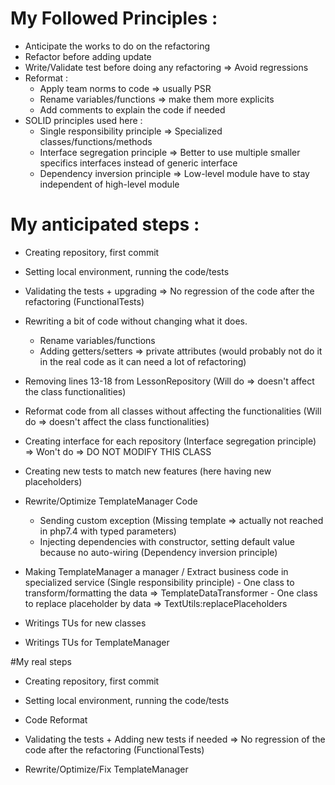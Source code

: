 # My Followed Principles :
- Anticipate the works to do on the refactoring
- Refactor before adding update
- Write/Validate test before doing any refactoring => Avoid regressions
- Reformat :
   - Apply team norms to code => usually PSR
   - Rename variables/functions => make them more explicits
   - Add comments to explain the code if needed
- SOLID principles used here :
   - Single responsibility principle => Specialized classes/functions/methods
   - Interface segregation principle => Better to use multiple smaller specifics interfaces instead of generic interface
   - Dependency inversion principle => Low-level module have to stay independent of high-level module

# My anticipated steps :
 - Creating repository, first commit
 - Setting local environment, running the code/tests

 - Validating the tests + upgrading => No regression of the code after the refactoring (FunctionalTests)

 - Rewriting a bit of code without changing what it does.
    - Rename variables/functions
    - Adding getters/setters => private attributes (would probably not do it in the real code as it can need a lot of refactoring)
   
 - Removing lines 13-18 from LessonRepository (Will do => doesn't affect the class functionalities)
 - Reformat code from all classes without affecting the functionalities (Will do => doesn't affect the class functionalities)

 - Creating interface for each repository (Interface segregation principle) => Won't do => DO NOT MODIFY THIS CLASS
    
 - Creating new tests to match new features (here having new placeholders)
   
 - Rewrite/Optimize TemplateManager Code
    - Sending custom exception (Missing template => actually not reached in php7.4 with typed parameters)
    - Injecting dependencies with constructor, setting default value because no auto-wiring (Dependency inversion principle)
 
 - Making TemplateManager a manager / Extract business code in specialized service (Single responsibility principle)
        - One class to transform/formatting the data => TemplateDataTransformer
        - One class to replace placeholder by data => TextUtils:replacePlaceholders

 - Writings TUs for new classes
 - Writings TUs for TemplateManager

#My real steps

- Creating repository, first commit
- Setting local environment, running the code/tests

- Code Reformat

- Validating the tests + Adding new tests if needed => No regression of the code after the refactoring (FunctionalTests)

- Rewrite/Optimize/Fix TemplateManager
